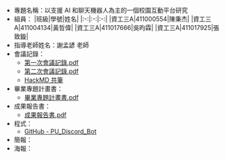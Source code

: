 - 專題名稱：以支援 AI 和聊天機器人為主的一個校園互動平台研究
- 組員：
  |班級|學號|姓名|
  |:-:|:-:|:-:|
  |資工三A|411000554|陳秉杰|
  |資工三A|411004134|黃哲偉|
  |資工三A|411017666|吳昀霖|
  |資工三A|411017925|張致鏇|
- 指導老師姓名：謝孟諺 老師
- 會議記錄：
  - [第一次會議記錄.pdf](https://github.com/pu20720/2024/blob/main/%E4%BB%A5%E6%94%AF%E6%8F%B4%20AI%20%E5%92%8C%E8%81%8A%E5%A4%A9%E6%A9%9F%E5%99%A8%E4%BA%BA%E7%82%BA%E4%B8%BB%E7%9A%84%E4%B8%80%E5%80%8B%E6%A0%A1%E5%9C%92%E4%BA%92%E5%8B%95%E5%B9%B3%E5%8F%B0%E7%A0%94%E7%A9%B6/%E7%AC%AC%E4%B8%80%E6%AC%A1%E6%9C%83%E8%AD%B0%E8%A8%98%E9%8C%84.pdf)
  - [第二次會議記錄.pdf](https://github.com/pu20720/2024/blob/main/%E4%BB%A5%E6%94%AF%E6%8F%B4%20AI%20%E5%92%8C%E8%81%8A%E5%A4%A9%E6%A9%9F%E5%99%A8%E4%BA%BA%E7%82%BA%E4%B8%BB%E7%9A%84%E4%B8%80%E5%80%8B%E6%A0%A1%E5%9C%92%E4%BA%92%E5%8B%95%E5%B9%B3%E5%8F%B0%E7%A0%94%E7%A9%B6/以支援%20AI%20和聊天機器人為主的一個校園互動平台研究/%E7%AC%AC%E4%BA%8C%E6%AC%A1%E6%9C%83%E8%AD%B0%E8%A8%98%E9%8C%84.pdf)
  - [HackMD 共筆](https://hackmd.io/@PU-X-Discord/%E5%B0%88%E6%A1%88%E5%AF%A6%E4%BD%9C)
- 畢業專題計畫書：
  - [畢業專題計畫書.pdf](https://github.com/pu20720/2024/blob/main/%E4%BB%A5%E6%94%AF%E6%8F%B4%20AI%20%E5%92%8C%E8%81%8A%E5%A4%A9%E6%A9%9F%E5%99%A8%E4%BA%BA%E7%82%BA%E4%B8%BB%E7%9A%84%E4%B8%80%E5%80%8B%E6%A0%A1%E5%9C%92%E4%BA%92%E5%8B%95%E5%B9%B3%E5%8F%B0%E7%A0%94%E7%A9%B6/以支援%20AI%20和聊天機器人為主的一個校園互動平台研究/%E7%95%A2%E6%A5%AD%E5%B0%88%E9%A1%8C%E8%A8%88%E7%95%AB%E6%9B%B8.doc)
- 成果報告書：
  - [成果報告書.pdf](https://github.com/pu20720/2024/blob/main/%E4%BB%A5%E6%94%AF%E6%8F%B4%20AI%20%E5%92%8C%E8%81%8A%E5%A4%A9%E6%A9%9F%E5%99%A8%E4%BA%BA%E7%82%BA%E4%B8%BB%E7%9A%84%E4%B8%80%E5%80%8B%E6%A0%A1%E5%9C%92%E4%BA%92%E5%8B%95%E5%B9%B3%E5%8F%B0%E7%A0%94%E7%A9%B6/%E6%88%90%E6%9E%9C%E5%A0%B1%E5%91%8A%E6%9B%B8.pdf)
- 程式：
  - [GitHub - PU_Discord_Bot](https://github.com/xiaojie4082/PU_Discord_Bot)
- 簡報：
- 海報：
